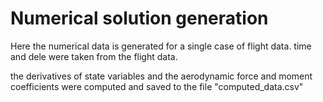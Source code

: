 # Numerical solution generation
Here the numerical data is generated for a single case of flight data.
time and dele were taken from the flight data.

the derivatives of state variables and the aerodynamic force and moment
coefficients were computed and saved to the file "computed_data.csv"
